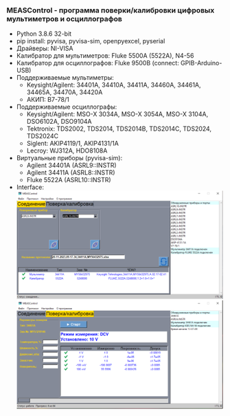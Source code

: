 ### MEASControl - программа поверки/калибровки цифровых мультиметров и осциллографов
+ Python 3.8.6 32-bit
+ pip install: pyvisa, pyvisa-sim, openpyexcel, pyserial
+ Драйверы: NI-VISA
+ Калибратор для мультиметров: Fluke 5500A (5522A), N4-56
+ Калибратор для осциллографов: Fluke 9500B (connect: GPIB-Arduino-USB)
+ Поддерживаемые мультиметры:
  + Keysight/Agilent: 34401A, 34410A, 34411A, 34460A, 34461A, 34465A, 34470A, 34420A
  + АКИП: В7-78/1
+ Поддерживаемые осциллографы:
  + Keysight/Agilent: MSO-X 3034A, MSO-X 3054A, MSO-X 3104A, DSO6102A, DSO9104A
  + Tektronix: TDS2002, TDS2014, TDS2014B, TDS2014C, TDS2024, TDS2024C
  + Siglent: AKIP4119/1, AKIP4131/1A
  + Lecroy: WJ312A, HDO8108A
+ Виртуальные приборы (pyvisa-sim):
  + Agilent 34401A (ASRL9::INSTR)
  + Agilent 34411A (ASRL8::INSTR)
  + Fluke 5522A (ASRL10::INSTR)
+ Interface:
![alt text](https://github.com/GlendenCrunch/MEASControl/blob/main/image/1.png)
![alt text](https://github.com/GlendenCrunch/MEASControl/blob/main/image/2.png)
